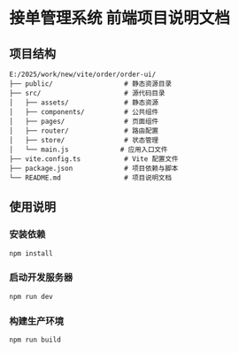 # 接单管理系统 前端项目说明文档

## 项目结构
```tree
E:/2025/work/new/vite/order/order-ui/
├── public/                  # 静态资源目录
├── src/                     # 源代码目录
│   ├── assets/              # 静态资源
│   ├── components/          # 公共组件
│   ├── pages/               # 页面组件
│   ├── router/              # 路由配置
│   ├── store/               # 状态管理
│   └── main.js             # 应用入口文件
├── vite.config.ts           # Vite 配置文件
├── package.json             # 项目依赖与脚本
└── README.md                # 项目说明文档
```

## 使用说明

### 安装依赖
```bash
npm install
```

### 启动开发服务器
```bash
npm run dev
```

### 构建生产环境
```bash
npm run build
```
